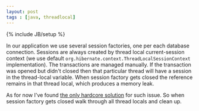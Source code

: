 ```yaml
---
layout: post
tags : [java, threadlocal]
---
```

{% include JB/setup %}

In our application we use several session factories, one per each database connection. Sessions are always created by thread local current-session context (we use default `org.hibernate.context.ThreadLocalSessionContext` implementation). The transactions are managed manually. If the transaction was opened but didn't closed then that particular thread will have a session in the thread-local variable. When session factory gets closed the reference remains in that thread local, which produces a memory leak.

As for now I've found [the only hardcore solution](http://blog.igorminar.com/2009/03/identifying-threadlocal-memory-leaks-in.html) for such issue. So when session factory gets closed walk through all thread locals and clean up.
